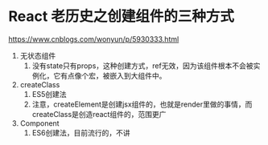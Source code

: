 # React 老历史之创建组件的三种方式
https://www.cnblogs.com/wonyun/p/5930333.html
1. 无状态组件
    1. 没有state只有props，这种创建方式，ref无效，因为该组件根本不会被实例化，它有点像个宏，被嵌入到大组件中。
2. createClass
    1. ES5创建法
    2. 注意，createElement是创建jsx组件的，也就是render里做的事情，而createClass是创造react组件的，范围更广
3. Component
    1. ES6创建法，目前流行的，不讲